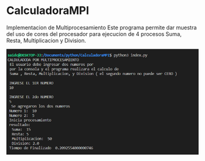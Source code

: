 # CalculadoraMPI
Implementacion de Multiprocesamiento
Este programa permite dar muestra del uso de cores del procesador para ejecucion de 4 procesos
Suma, Resta, Multiplicacion y Division.

![Test Image 3](/ejemplo.png)
